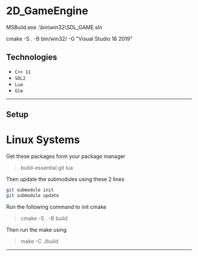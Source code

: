 # 2D_GameEngine

MSBuild.exe .\bin\win32\SDL_GAME.sln

cmake -S . -B bin/win32/ -G "Visual Studio 16 2019"

## Technologies

- `C++ 11`
- `SDL2`
- `Lua`
- `Glm`

---

## Setup

# Linux Systems

Get these packages form your package manager

> build-essential git lua

Then update the submodules using these 2 lines

```bash
git submodule init
git submodule update
```


Run the following command to init cmake

> cmake -S . -B build

Then run the make using

> make -C ./build

---
